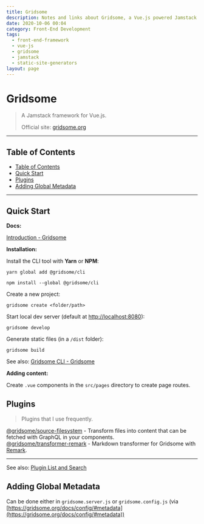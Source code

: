 ```yaml
---
title: Gridsome
description: Notes and links about Gridsome, a Vue.js powered Jamstack framework.
date: 2020-10-06 00:04
category: Front-End Development
tags: 
  - front-end-framework
  - vue-js
  - gridsome
  - jamstack
  - static-site-generators
layout: page
---
```


# Gridsome

> A Jamstack framework for Vue.js.
>
> Official site: [gridsome.org](https://gridsome.org/)

- - -

## Table of Contents

- [Table of Contents](#table-of-contents)
- [Quick Start](#quick-start)
- [Plugins](#plugins)
- [Adding Global Metadata](#adding-global-metadata)

- - -

## Quick Start

**Docs:**

[Introduction - Gridsome](https://gridsome.org/docs/)

**Installation:**

Install the CLI tool with **Yarn** or **NPM**:

```
yarn global add @gridsome/cli
```

```
npm install --global @gridsome/cli
```

Create a new project:

```
gridsome create <folder/path>
```

Start local dev server (default at [http://localhost:8080](http://localhost:8080)):

```
gridsome develop
```

Generate static files (in a `/dist` folder):

```
gridsome build
```

See also: [Gridsome CLI - Gridsome](https://gridsome.org/docs/gridsome-cli/)

**Adding content:**

Create `.vue` components in the `src/pages` directory to create page routes.

## Plugins

> Plugins that I use frequently.

[@gridsome/source-filesystem](https://gridsome.org/plugins/@gridsome/source-filesystem) - Transform files into content that can be fetched with GraphQL in your components.  
[@gridsome/transformer-remark](https://gridsome.org/plugins/@gridsome/transformer-remark) - Markdown transformer for Gridsome with [Remark](https://remark.js.org/).

- - -

See also: [Plugin List and Search](https://gridsome.org/plugins/)

## Adding Global Metadata

Can be done either in `gridsome.server.js` or `gridsome.config.js` (via [https://gridsome.org/docs/config/#metadata](https://gridsome.org/docs/config/#metadata))
